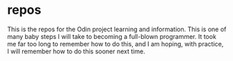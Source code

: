 # repos
This is the repos for the Odin project learning and information. This is one of many baby steps I will take to becoming a full-blown programmer. It took me far too long to remember how to do this, and I am hoping, with practice, I will remember how to do this sooner next time. 
